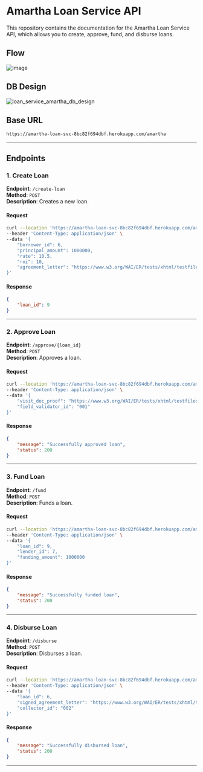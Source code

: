 # Amartha Loan Service API
This repository contains the documentation for the Amartha Loan Service API, which allows you to create, approve, fund, and disburse loans.

## Flow
![image](https://github.com/user-attachments/assets/e4c95858-56f2-4fb1-a498-f6a490ec2f2e)

## DB Design
![loan_service_amartha_db_design](https://github.com/user-attachments/assets/21c281eb-3d6e-4338-af5e-1408e7adcd32)

## Base URL

```
https://amartha-loan-svc-8bc82f694dbf.herokuapp.com/amartha
```

---

## Endpoints

### 1. Create Loan

**Endpoint**: `/create-loan`  
**Method**: `POST`  
**Description**: Creates a new loan.

#### Request
```bash
curl --location 'https://amartha-loan-svc-8bc82f694dbf.herokuapp.com/amartha/create-loan' \
--header 'Content-Type: application/json' \
--data '{
    "borrower_id": 6,
    "principal_amount": 1000000,
    "rate": 10.5,
    "roi": 10,
    "agreement_letter": "https://www.w3.org/WAI/ER/tests/xhtml/testfiles/resources/pdf/dummy.pdf"
}'
```

#### Response
```json
{
    "loan_id": 9
}
```

---

### 2. Approve Loan

**Endpoint**: `/approve/{loan_id}`  
**Method**: `POST`  
**Description**: Approves a loan.

#### Request
```bash
curl --location 'https://amartha-loan-svc-8bc82f694dbf.herokuapp.com/amartha/approve/9' \
--header 'Content-Type: application/json' \
--data '{
    "visit_doc_proof": "https://www.w3.org/WAI/ER/tests/xhtml/testfiles/resources/pdf/dummy.pdf",
    "field_validator_id": "001"
}'
```

#### Response
```json
{
    "message": "Successfully approved loan",
    "status": 200
}
```

---

### 3. Fund Loan

**Endpoint**: `/fund`  
**Method**: `POST`  
**Description**: Funds a loan.

#### Request
```bash
curl --location 'https://amartha-loan-svc-8bc82f694dbf.herokuapp.com/amartha/fund' \
--header 'Content-Type: application/json' \
--data '{
    "loan_id": 9,
    "lender_id": 7,
    "funding_amount": 1000000
}'
```

#### Response
```json
{
    "message": "Successfully funded loan",
    "status": 200
}
```

---

### 4. Disburse Loan

**Endpoint**: `/disburse`  
**Method**: `POST`  
**Description**: Disburses a loan.

#### Request
```bash
curl --location 'https://amartha-loan-svc-8bc82f694dbf.herokuapp.com/amartha/disburse' \
--header 'Content-Type: application/json' \
--data '{
    "loan_id": 6,
    "signed_agreement_letter": "https://www.w3.org/WAI/ER/tests/xhtml/testfiles/resources/pdf/dummy.pdf",
    "collector_id": "002"
}'
```

#### Response
```json
{
    "message": "Successfully disbursed loan",
    "status": 200
}
```

---
